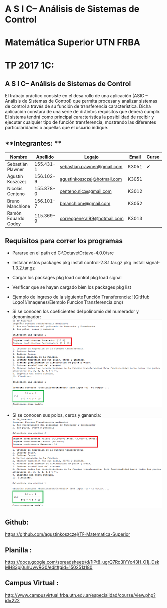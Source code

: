 # **A S I C– Análisis de Sistemas de Control**
# **Matemática Superior UTN FRBA**
# **TP 2017 1C:**
## **A S I C– Análisis de Sistemas de Control**
El trabajo práctico consiste en el desarrollo de una aplicación (ASIC – Análisis de Sistemas de Control) que permita procesar y analizar sistemas de control a través de su función de transferencia característica. Dicha aplicación constará de una serie de distintos requisitos que deberá cumplir.
El sistema tendrá como principal característica la posibilidad de recibir y ejecutar cualquier tipo de función transferencia, mostrando las diferentes particularidades o aquellas que el usuario indique.

## **Integrantes: **

| Nombre | Apellido | Legajo | Email | Curso | Responsable |
| -------- | -------- | ------ | ----- | ----- | --- |
| Sebastián Plawner | 155.431-1 | sebastian.plawner@gmail.com | K3051 | ✔ |
| Agustín Koszczej | 156.102-9 | agustinkoszczej@hotmail.com | K3051 | |
| Nicolás Centeno | 155.878-0 | centeno.nico@gmail.com | K3012 | | 
| Bruno Manchione | 156.101-7 | bmanchione@gmail.com | K3052 | |
| Ramón Eduardo Godoy | 115.369-9 | correogeneral99@hotmail.com | K3013 | |

## Requisitos para correr los programas

* Pararse en el path
cd C:\Octave\Octave-4.0.0\src

* Instalar estos packages
pkg install control-2.8.1.tar.gz
pkg install signal-1.3.2.tar.gz

* Cargar los packages
pkg load control
pkg load signal

* Verificar que se hayan cargado bien los packages
pkg list

* Ejemplo de ingreso de la siguiente Función Transferencia: 
![GitHub Logo](/Imagenes/Ejemplo Funcion Transferencia.png)

* Si se conocen los coeficientes del polinomio del numerador y denominador:
![GitHub Logo](/Imagenes/Ingreso1.png)

* Si se conocen sus polos, ceros y ganancia: 
![GitHub Logo](/Imagenes/Ingreso2.png)


## **Github:**
https://github.com/agustinkoszczej/TP-Matematica-Superior

## **Planilla :**
https://docs.google.com/spreadsheets/d/1iPt8_ugrQ7Ro3iYYo43H_O1j_DskMH83pj0uhUwvRG0/edit#gid=1502513180

## **Campus Virtual :**
http://www.campusvirtual.frba.utn.edu.ar/especialidad/course/view.php?id=222